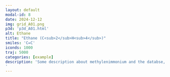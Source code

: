 ```yaml
---
layout: default
modal-id: 8
date: 2024-12-12
img: grid_A01.png
p3d: 'p3d_A01.html'
alt: Ethane
title: "Ethane (C<sub>2</sub>H<sub>4</sub>)"
smiles: 'C=C'
iconds: 1000
traj: 5000
categories: [example]
description: 'Some description about methylenimmonium and the databse, and what excited state chemistry this molecule shows ... Lorem ipsum dolor sit amet, consetetur sadipscing elitr, sed diam nonumy eirmod tempor invidunt ut labore et dolore magna aliquyam erat, sed diam voluptua. At vero eos et accusam et justo duo dolores et ea rebum. Stet clita kasd gubergren, no sea takimata sanctus est Lorem ipsum dolor sit amet. Lorem ipsum dolor sit amet, consetetur sadipscing elitr, sed diam nonumy eirmod tempor invidunt ut labore et dolore magna aliquyam erat, sed diam voluptua. At vero eos et accusam et justo duo dolores et ea rebum. Stet clita kasd gubergren, no sea takimata sanctus est Lorem ipsum dolor sit amet.
'
---
```

